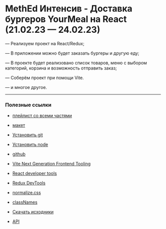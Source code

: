 # MethEd Интенсив - Доставка бургеров YourMeal на React (21.02.23 — 24.02.23)

— Реализуем проект на React/Redux;

— В приложении можно будет заказать бургеры и другую еду;

— В проекте будет реализовано список товаров, меню с выбором категорий, корзина и возможность отправить заказ;

— Соберём проект при помощи Vite.

— и многое другое.

***

### Полезные ссылки

- [плейлист со всеми частями](https://www.youtube.com/playlist?list=PLAGds4sWs6rGcXLQO7cqSBgivofVRE06E)

- [макет](https://www.figma.com/file/zAASWcZBpUyFVnPFAYX8HH/YouMeal-(youtube)?node-id=0%3A1&t=iLSeqnNgcpa4eDBJ-1)

- [Установить git](https://git-scm.com/)

- [Установить node](https://nodejs.org/en/)

- [github](https://github.com/)

- [Vite Next Generation Frontend Tooling](https://vitejs.dev/)

- [React developer tools](https://chrome.google.com/webstore/detail/react-developer-tools/fmkadmapgofadopljbjfkapdkoienihi)

- [Redux DevTools](https://chrome.google.com/webstore/detail/redux-devtools/lmhkpmbekcpmknklioeibfkpmmfibljd)

- [normalize.css](https://www.npmjs.com/package/normalize.css?activeTab=versions)

- [classNames](https://www.npmjs.com/package/classnames)

- [Скачать исходники](https://fs09.getcourse.ru/fileservice/file/download/a/251231/sc/237/h/8a864d4f4d08eca4f2d3d09a380b5b51.zip)

- [API](https://github.com/maksim-leskin/api_your_meal) 